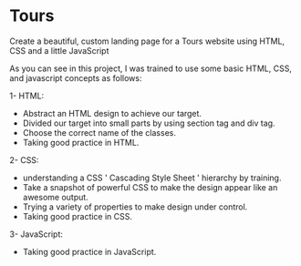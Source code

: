 # Tours
Create a beautiful, custom landing page for a Tours website using HTML, CSS and a little JavaScript


As you can see in this project, I was trained to use some basic HTML, CSS, and javascript concepts as follows:

1- HTML:
- Abstract an HTML design to achieve our target.
- Divided our target into small parts by using section tag and div tag.
- Choose the correct name of the classes.
- Taking good practice in HTML.


2- CSS:
- understanding a CSS ' Cascading Style Sheet ' hierarchy by training.
- Take a snapshot of powerful  CSS to make the design appear like an awesome output.
- Trying a variety of properties to make design under control.
- Taking good practice in CSS.

3- JavaScript:
- Taking good practice in JavaScript.


